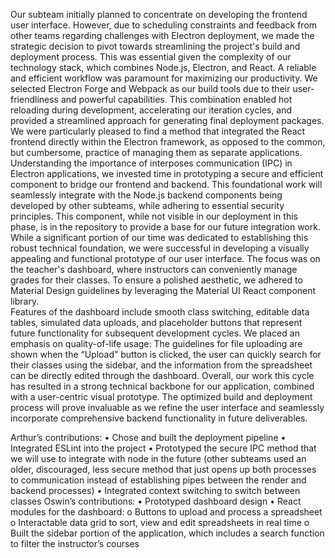 Our subteam initially planned to concentrate on developing the frontend user interface. However, due to scheduling constraints and feedback from other teams regarding challenges with Electron deployment, we made the strategic decision to pivot towards streamlining the project's build and deployment process.  This was essential given the complexity of our technology stack, which combines Node.js, Electron, and React. A reliable and efficient workflow was paramount for maximizing our productivity.
We selected Electron Forge and Webpack as our build tools due to their user-friendliness and powerful capabilities. This combination enabled hot reloading during development, accelerating our iteration cycles, and provided a streamlined approach for generating final deployment packages. We were particularly pleased to find a method that integrated the React frontend directly within the Electron framework, as opposed to the common, but cumbersome, practice of managing them as separate applications.
Understanding the importance of interposes communication (IPC) in Electron applications, we invested time in prototyping a secure and efficient component to bridge our frontend and backend. This foundational work will seamlessly integrate with the Node.js backend components being developed by other subteams, while adhering to essential security principles. This component, while not visible in our deployment in this phase, is in the repository to provide a base for our future integration work.
While a significant portion of our time was dedicated to establishing this robust technical foundation, we were successful in developing a visually appealing and functional prototype of our user interface. The focus was on the teacher's dashboard, where instructors can conveniently manage grades for their classes.  To ensure a polished aesthetic, we adhered to Material Design guidelines by leveraging the Material UI React component library.  
Features of the dashboard include smooth class switching, editable data tables, simulated data uploads, and placeholder buttons that represent future functionality for subsequent development cycles. We placed an emphasis on quality-of-life usage: The guidelines for file uploading are shown when the “Upload” button is clicked, the user can quickly search for their classes using the sidebar, and the information from the spreadsheet can be directly edited through the dashboard.
Overall, our work this cycle has resulted in a strong technical backbone for our application, combined with a user-centric visual prototype. The optimized build and deployment process will prove invaluable as we refine the user interface and seamlessly incorporate comprehensive backend functionality in future deliverables.


Arthur’s contributions:
• Chose and built the deployment pipeline
• Integrated ESLint into the project
• Prototyped the secure IPC method that we will use to integrate with node in the future (other subteams used an older, discouraged, less secure method that just opens up both processes to communication instead of establishing pipes between the render and backend processes)
• Integrated context switching to switch between classes
Oswin’s contributions:
• Prototyped dashboard design
• React modules for the dashboard:
o Buttons to upload and process a spreadsheet 
o Interactable data grid to sort, view and edit spreadsheets in real time
o Built the sidebar portion of the application, which includes a search function to filter the instructor’s courses

